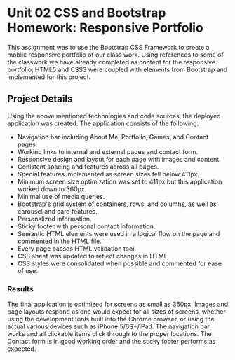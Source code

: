 # Unit 02 CSS and Bootstrap Homework: Responsive Portfolio

This assignment was to use the Bootstrap CSS Framework to create a mobile responsive portfolio of our class work. Using references to some of the classwork we have already completed as content for the responsive portfolio, HTML5 and CSS3 were coupled with elements from Bootstrap and implemented for this project.


## Project Details
Using the above mentioned technologies and code sources, the deployed application was created. The application consists of the following:

 - Navigation bar including About Me, Portfolio, Games, and Contact pages.
 - Working links to internal and external pages and contact form.
 - Responsive design and layout for each page with images and content.
 - Conistent spacing and features across all pages.
 - Special features implemented as screen sizes fell below 411px.
 - Minimum screen size optimization was set to 411px but this application worked down to 360px.
 - Minimal use of media queries.
 - Bootstrap's grid system of containers, rows, and columns, as well as carousel and card features.
 - Personalized information.
 - Sticky footer with personal contact information.  
 - Semantic HTML elements were used in a logical flow on the page and commented in the HTML file.
 - Every page passes HTML validation tool.
 - CSS sheet was updated to reflect changes in HTML.
 - CSS styles were consolidated when possible and commented for ease of use.
 
 ### Results
 The final application is optimized for screens as small as 360px. Images and page layouts respond as one would expect for all sizes of screens, whether using the development tools built into the Chrome browser, or using the actual various devices such as iPhone 5/6S+/iPad. The navigation bar works and all clickable items click through to the proper locations. The Contact form is in good working order and the sticky footer performs as expected.




